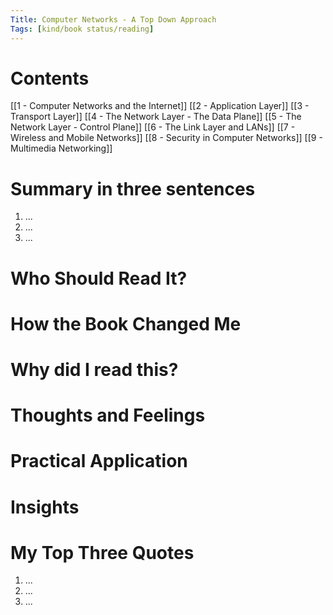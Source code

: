 ```yaml
---
Title: Computer Networks - A Top Down Approach
Tags: [kind/book status/reading] 
---
```


# Contents
[[1 - Computer Networks and the Internet]]
[[2 - Application Layer]]
[[3 - Transport Layer]]
[[4 - The Network Layer - The Data Plane]]
[[5 - The Network Layer - Control Plane]]
[[6 - The Link Layer and LANs]]
[[7 - Wireless and Mobile Networks]]
[[8 - Security in Computer Networks]]
[[9 - Multimedia Networking]]

# Summary in three sentences
1. ...
2. ...
3. ...

# Who Should Read It?


# How the Book Changed Me


# Why did I read this?


# Thoughts and Feelings


# Practical Application


# Insights


# My Top Three Quotes
1. ...
2. ...
3. ...